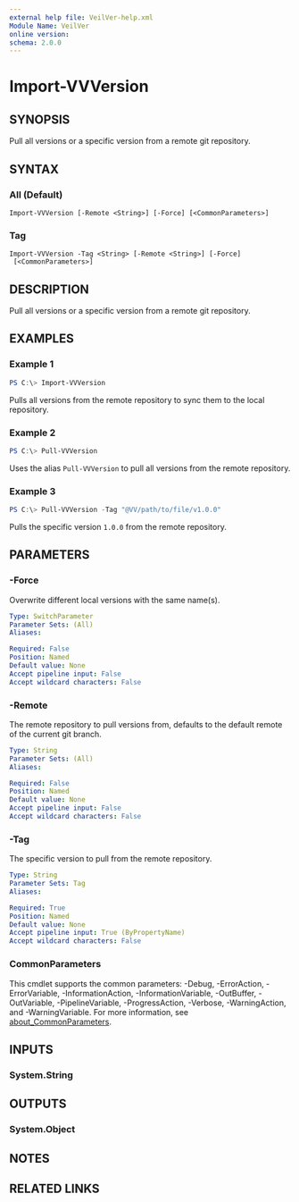 ```yaml
---
external help file: VeilVer-help.xml
Module Name: VeilVer
online version:
schema: 2.0.0
---
```


# Import-VVVersion

## SYNOPSIS

Pull all versions or a specific version from a remote git repository.

## SYNTAX

### All (Default)
```
Import-VVVersion [-Remote <String>] [-Force] [<CommonParameters>]
```

### Tag
```
Import-VVVersion -Tag <String> [-Remote <String>] [-Force]
 [<CommonParameters>]
```

## DESCRIPTION

Pull all versions or a specific version from a remote git repository.

## EXAMPLES

### Example 1
```powershell
PS C:\> Import-VVVersion
```

Pulls all versions from the remote repository to sync them to the local repository.

### Example 2
```powershell
PS C:\> Pull-VVVersion
```

Uses the alias `Pull-VVVersion` to pull all versions from the remote repository.

### Example 3
```powershell
PS C:\> Pull-VVVersion -Tag "@VV/path/to/file/v1.0.0"
```

Pulls the specific version `1.0.0` from the remote repository.

## PARAMETERS

### -Force

Overwrite different local versions with the same name(s).

```yaml
Type: SwitchParameter
Parameter Sets: (All)
Aliases:

Required: False
Position: Named
Default value: None
Accept pipeline input: False
Accept wildcard characters: False
```

### -Remote

The remote repository to pull versions from, defaults to the default remote of the current git branch.

```yaml
Type: String
Parameter Sets: (All)
Aliases:

Required: False
Position: Named
Default value: None
Accept pipeline input: False
Accept wildcard characters: False
```

### -Tag

The specific version to pull from the remote repository.

```yaml
Type: String
Parameter Sets: Tag
Aliases:

Required: True
Position: Named
Default value: None
Accept pipeline input: True (ByPropertyName)
Accept wildcard characters: False
```

### CommonParameters
This cmdlet supports the common parameters: -Debug, -ErrorAction, -ErrorVariable, -InformationAction, -InformationVariable, -OutBuffer, -OutVariable, -PipelineVariable, -ProgressAction, -Verbose, -WarningAction, and -WarningVariable. For more information, see [about_CommonParameters](http://go.microsoft.com/fwlink/?LinkID=113216).

## INPUTS

### System.String
## OUTPUTS

### System.Object
## NOTES

## RELATED LINKS
